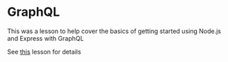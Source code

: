 # GraphQL

This was a lesson to help cover the basics of getting started using Node.js and Express with GraphQL

See [this](https://www.digitalocean.com/community/tutorials/a-practical-graphql-getting-started-guide-with-nodejs) lesson for details
